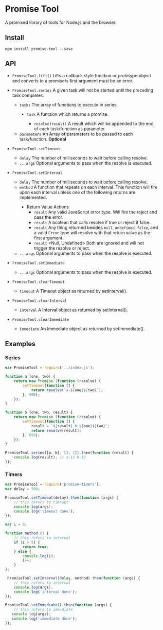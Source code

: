 # Promise Tool
A promised library of tools for Node.js and the browser.

## Install
`npm install promise-tool --save`


## API
- `PromiseTool.lift()` Lifts a callback style function or prototype object and converts to a promise/s first argument must be an error.

- `PromiseTool.series` A given task will not be started until the preceding task completes.
	- `tasks` <Array> The array of functions to execute in series.
		- `task` <Function> A function which returns a promise.
			- `resolve(result)` <Any> A result which will be appended to the end of each task/function as parameter.
	- `parameters` <Array> An Array of parameters to be passed to each task/function. **Optional**

- `PromiseTool.setTimeout`
	- `delay` <Number> The number of milliseconds to wait before calling resolve.
	- `...args` <Any> Optional arguments to pass when the resolve is executed.


- `PromiseTool.setInterval`
	- `delay` <Number> The number of milliseconds to wait before calling resolve.
	- `method` <Function> A function that repeats on each interval. This function will fire upon each interval unless one of the following returns are implemented.
		- Return Value Actions
			- `result` <Error> Any valid JavaScript error type. Will fire the reject and pass the error.
			- `result` <Boolean> A boolean that calls resolve if true or reject if false.
			- `result` <Any> Any thing returned besides `null`, `undefined`, `false`, and a valid `Error` type will resolve with that return value as the first argument.
			- `result` <Null, Undefined> Both are ignored and will not trigger the resolve or reject.
	- `...args` <Any> Optional arguments to pass when the resolve is executed.


- `PromiseTool.setImmediate`
	- `...args` <Any> Optional arguments to pass when the resolve is executed.


- `PromiseTool.clearTimeout`
	- `timeout` <Timeout> A Timeout object as returned by setInterval().


- `PromiseTool.clearInterval`
	- `interval` <Interval> A Interval object as returned by setInterval().


- `PromiseTool.clearImmediate`
	- `immediate` <Immediate> An Immediate object as returned by setImmediate().


## Examples

### Series
```JavaScript
var PromiseTool = require('../index.js');

function a (one, two) {
	return new Promise (function (resolve) {
		setTimeout(function () {
			return resolve(`a-${one}${two}`);
		}, 900);
	});
}

function b (one, two, result) {
	return new Promise (function (resolve) {
		setTimeout(function () {
			result = `${result} b-${one}${two}`;
			return resolve(result);
		}, 600);
	});
}

PromiseTool.series([a, b], [1, 2]).then(function (result) {
	console.log(result); // a-12 b-12
});
```

### Timers
```JavaScript
var PromiseTool = require('promise-timers');
var delay = 500;

PromiseTool.setTimeout(delay).then(function (args) {
	// this refers to timeout
	console.log(args);
	console.log('timeout done');
});

var i = 0;

function method () {
	// this refers to interval
	if (i > 5) {
		return true;
	} else {
		console.log(i);
		i++;
	}
};

 PromiseTool.setInterval(delay, method).then(function (args) {
	// this refers to interval
	console.log(args);
	console.log('interval done');
});

PromiseTool.setImmediate().then(function (args) {
	// this refers to immediate
   console.log(args);
   console.log('immediate done');
});

```
